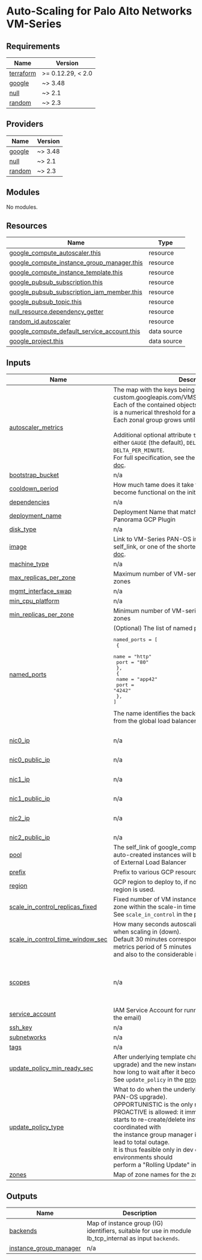 # Auto-Scaling for Palo Alto Networks VM-Series

<!-- BEGINNING OF PRE-COMMIT-TERRAFORM DOCS HOOK -->
## Requirements

| Name | Version |
|------|---------|
| <a name="requirement_terraform"></a> [terraform](#requirement\_terraform) | >= 0.12.29, < 2.0 |
| <a name="requirement_google"></a> [google](#requirement\_google) | ~> 3.48 |
| <a name="requirement_null"></a> [null](#requirement\_null) | ~> 2.1 |
| <a name="requirement_random"></a> [random](#requirement\_random) | ~> 2.3 |

## Providers

| Name | Version |
|------|---------|
| <a name="provider_google"></a> [google](#provider\_google) | ~> 3.48 |
| <a name="provider_null"></a> [null](#provider\_null) | ~> 2.1 |
| <a name="provider_random"></a> [random](#provider\_random) | ~> 2.3 |

## Modules

No modules.

## Resources

| Name | Type |
|------|------|
| [google_compute_autoscaler.this](https://registry.terraform.io/providers/hashicorp/google/latest/docs/resources/compute_autoscaler) | resource |
| [google_compute_instance_group_manager.this](https://registry.terraform.io/providers/hashicorp/google/latest/docs/resources/compute_instance_group_manager) | resource |
| [google_compute_instance_template.this](https://registry.terraform.io/providers/hashicorp/google/latest/docs/resources/compute_instance_template) | resource |
| [google_pubsub_subscription.this](https://registry.terraform.io/providers/hashicorp/google/latest/docs/resources/pubsub_subscription) | resource |
| [google_pubsub_subscription_iam_member.this](https://registry.terraform.io/providers/hashicorp/google/latest/docs/resources/pubsub_subscription_iam_member) | resource |
| [google_pubsub_topic.this](https://registry.terraform.io/providers/hashicorp/google/latest/docs/resources/pubsub_topic) | resource |
| [null_resource.dependency_getter](https://registry.terraform.io/providers/hashicorp/null/latest/docs/resources/resource) | resource |
| [random_id.autoscaler](https://registry.terraform.io/providers/hashicorp/random/latest/docs/resources/id) | resource |
| [google_compute_default_service_account.this](https://registry.terraform.io/providers/hashicorp/google/latest/docs/data-sources/compute_default_service_account) | data source |
| [google_project.this](https://registry.terraform.io/providers/hashicorp/google/latest/docs/data-sources/project) | data source |

## Inputs

| Name | Description | Type | Default | Required |
|------|-------------|------|---------|:--------:|
| <a name="input_autoscaler_metrics"></a> [autoscaler\_metrics](#input\_autoscaler\_metrics) | The map with the keys being metrics identifiers (e.g. custom.googleapis.com/VMSeries/panSessionUtilization).<br>Each of the contained objects has attribute `target` which is a numerical threshold for a scale-out or a scale-in.<br>Each zonal group grows until it satisfies all the targets.<br><br>Additional optional attribute `type` defines the metric as either `GAUGE` (the default), `DELTA_PER_SECOND`, or `DELTA_PER_MINUTE`.<br>For full specification, see the `metric` inside the [provider doc](https://registry.terraform.io/providers/hashicorp/google/latest/docs/resources/compute_autoscaler). | `map` | <pre>{<br>  "custom.googleapis.com/VMSeries/panSessionThroughputKbps": {<br>    "target": 700000<br>  },<br>  "custom.googleapis.com/VMSeries/panSessionUtilization": {<br>    "target": 70<br>  }<br>}</pre> | no |
| <a name="input_bootstrap_bucket"></a> [bootstrap\_bucket](#input\_bootstrap\_bucket) | n/a | `string` | `""` | no |
| <a name="input_cooldown_period"></a> [cooldown\_period](#input\_cooldown\_period) | How much tame does it take for a spawned PA-VM to become functional on the initialization boot | `number` | `720` | no |
| <a name="input_dependencies"></a> [dependencies](#input\_dependencies) | n/a | `list(string)` | `[]` | no |
| <a name="input_deployment_name"></a> [deployment\_name](#input\_deployment\_name) | Deployment Name that matches what is specified in Panorama GCP Plugin | `string` | n/a | yes |
| <a name="input_disk_type"></a> [disk\_type](#input\_disk\_type) | n/a | `string` | `"pd-ssd"` | no |
| <a name="input_image"></a> [image](#input\_image) | Link to VM-Series PAN-OS image. Can be either a full self\_link, or one of the shortened forms per the [provider doc](https://registry.terraform.io/providers/hashicorp/google/latest/docs/resources/compute_instance#image). | `string` | `"https://www.googleapis.com/compute/v1/projects/paloaltonetworksgcp-public/global/images/vmseries-byol-912"` | no |
| <a name="input_machine_type"></a> [machine\_type](#input\_machine\_type) | n/a | `string` | n/a | yes |
| <a name="input_max_replicas_per_zone"></a> [max\_replicas\_per\_zone](#input\_max\_replicas\_per\_zone) | Maximum number of VM-series instances per *each* of the zones | `number` | `1` | no |
| <a name="input_mgmt_interface_swap"></a> [mgmt\_interface\_swap](#input\_mgmt\_interface\_swap) | n/a | `string` | `""` | no |
| <a name="input_min_cpu_platform"></a> [min\_cpu\_platform](#input\_min\_cpu\_platform) | n/a | `string` | `"Intel Broadwell"` | no |
| <a name="input_min_replicas_per_zone"></a> [min\_replicas\_per\_zone](#input\_min\_replicas\_per\_zone) | Minimum number of VM-series instances per *each* of the zones | `number` | `1` | no |
| <a name="input_named_ports"></a> [named\_ports](#input\_named\_ports) | (Optional) The list of named ports:<pre>named_ports = [<br>  {<br>    name = "http"<br>    port = "80"<br>  },<br>  {<br>    name = "app42"<br>    port = "4242"<br>  },<br>]</pre>The name identifies the backend port to receive the traffic from the global load balancers. | `list` | `[]` | no |
| <a name="input_nic0_ip"></a> [nic0\_ip](#input\_nic0\_ip) | n/a | `list(string)` | <pre>[<br>  ""<br>]</pre> | no |
| <a name="input_nic0_public_ip"></a> [nic0\_public\_ip](#input\_nic0\_public\_ip) | n/a | `bool` | `false` | no |
| <a name="input_nic1_ip"></a> [nic1\_ip](#input\_nic1\_ip) | n/a | `list(string)` | <pre>[<br>  ""<br>]</pre> | no |
| <a name="input_nic1_public_ip"></a> [nic1\_public\_ip](#input\_nic1\_public\_ip) | n/a | `bool` | `false` | no |
| <a name="input_nic2_ip"></a> [nic2\_ip](#input\_nic2\_ip) | n/a | `list(string)` | <pre>[<br>  ""<br>]</pre> | no |
| <a name="input_nic2_public_ip"></a> [nic2\_public\_ip](#input\_nic2\_public\_ip) | n/a | `bool` | `false` | no |
| <a name="input_pool"></a> [pool](#input\_pool) | The self\_link of google\_compute\_target\_pool where the auto-created instances will be placed for healtchecking of External Load Balancer | `string` | `null` | no |
| <a name="input_prefix"></a> [prefix](#input\_prefix) | Prefix to various GCP resource names | `string` | n/a | yes |
| <a name="input_region"></a> [region](#input\_region) | GCP region to deploy to, if not set the default provider region is used. | `string` | `null` | no |
| <a name="input_scale_in_control_replicas_fixed"></a> [scale\_in\_control\_replicas\_fixed](#input\_scale\_in\_control\_replicas\_fixed) | Fixed number of VM instances that can be killed in each zone within the scale-in time window.<br>See `scale_in_control` in the [provider doc](https://registry.terraform.io/providers/hashicorp/google/latest/docs/resources/compute_autoscaler). | `number` | `1` | no |
| <a name="input_scale_in_control_time_window_sec"></a> [scale\_in\_control\_time\_window\_sec](#input\_scale\_in\_control\_time\_window\_sec) | How many seconds autoscaling should look into the past when scaling in (down).<br>Default 30 minutes corresponds to the default custom metrics period of 5 minutes<br>and also to the considerable init time of a fresh instance. | `number` | `1800` | no |
| <a name="input_scopes"></a> [scopes](#input\_scopes) | n/a | `list(string)` | <pre>[<br>  "https://www.googleapis.com/auth/compute.readonly",<br>  "https://www.googleapis.com/auth/cloud.useraccounts.readonly",<br>  "https://www.googleapis.com/auth/devstorage.read_only",<br>  "https://www.googleapis.com/auth/logging.write",<br>  "https://www.googleapis.com/auth/monitoring.write"<br>]</pre> | no |
| <a name="input_service_account"></a> [service\_account](#input\_service\_account) | IAM Service Account for running firewall instance (just the email) | `string` | `null` | no |
| <a name="input_ssh_key"></a> [ssh\_key](#input\_ssh\_key) | n/a | `string` | `""` | no |
| <a name="input_subnetworks"></a> [subnetworks](#input\_subnetworks) | n/a | `list(string)` | n/a | yes |
| <a name="input_tags"></a> [tags](#input\_tags) | n/a | `list(string)` | `[]` | no |
| <a name="input_update_policy_min_ready_sec"></a> [update\_policy\_min\_ready\_sec](#input\_update\_policy\_min\_ready\_sec) | After underlying template changes (e.g. PAN-OS upgrade) and the new instance is being spawned,<br>how long to wait after it becomes online.<br>See `update_policy` in the [provider doc](https://registry.terraform.io/providers/hashicorp/google/latest/docs/resources/compute_instance_group_manager)." | `number` | `720` | no |
| <a name="input_update_policy_type"></a> [update\_policy\_type](#input\_update\_policy\_type) | What to do when the underlying template changes (e.g. PAN-OS upgrade).<br>OPPORTUNISTIC is the only recommended value. Also PROACTIVE is allowed: it immediately<br>starts to re-create/delete instances and since this is not coordinated with<br>the instance group manager in other zone, it can easily lead to total outage.<br>It is thus feasible only in dev environments. Real environments should<br>perform a "Rolling Update" in GCP web interface. | `string` | `"OPPORTUNISTIC"` | no |
| <a name="input_zones"></a> [zones](#input\_zones) | Map of zone names for the zonal IGMs | `map(string)` | `{}` | no |

## Outputs

| Name | Description |
|------|-------------|
| <a name="output_backends"></a> [backends](#output\_backends) | Map of instance group (IG) identifiers, suitable for use in module lb\_tcp\_internal as input `backends`. |
| <a name="output_instance_group_manager"></a> [instance\_group\_manager](#output\_instance\_group\_manager) | n/a |
<!-- END OF PRE-COMMIT-TERRAFORM DOCS HOOK -->
